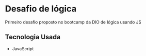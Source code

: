 <h1>Desafio de lógica</h1>
<p>Primeiro desafio proposto no bootcamp da DIO de lógica usando JS</p>

<h2>Tecnologia Usada</h2>
<ul>
  <li>JavaScript</li>
</ul>
